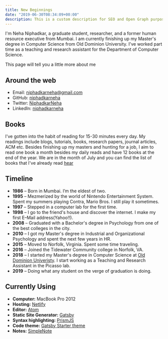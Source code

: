 ```yaml
---
title: New Beginnings
date: "2019-06-30T08:34:09+00:00"
description: This is a custom description for SEO and Open Graph purposes, rather than the default generated excerpt. Simply add a description field to the frontmatter.
---
```


I'm Neha Niphadkar, a graduate student, researcher, and a former human resource executive from Mumbai. I am currently finishing up my Master's degree in Computer Science from Old Dominion University. I've worked part time as a teaching and research assistant for the Department of Computer Science.

This page will tell you a little more about me

## Around the web

- Email: [niphadkarneha@gmail.com](mailto:niphadkarneha@gmail.com)
- GitHub: [niphadkarneha](https://github.com/niphadkarneha)
- Twitter: [NiphadkarNeha](https://twitter.com/NiphadkarNeha)
- LinkedIn: [niphadkarneha](https://www.linkedin.com/in/niphad/)

## Books

I've gotten into the habit of reading for 15-30 minutes every day. My readings include blogs, tutorials, books, 
research papers, journal articles, ACM etc. Besides finishing up my masters and hunting for a job, I aim to read one book
a month besides my daily reads and have 12 books at the end of the year. We are in the month of July and you can find the list of books that I've already read [hear](./OneBookAMonth/index.md)

## Timeline

- **1986** – Born in Mumbai. I’m the eldest of two.
- **1995** – Mezmerized by the world of Nintendo Entertainment System. Spent my summers playing Contra, Mario Bros. I still play it sometimes.
- **1997** – Stepped in a computer lab for the first time. 
- **1998** – I go to the friend's house and discover the internet. I make my first E–Mail address(Yahoo!!). 
- **2008** – Graduated with a Bachelor's degree in Psychology from one of the best colleges in the city. 
- **2010** – I got my Master's degree in Industrial and Organizational Psychology and spent the next few years in HR.
- **2015** – Moved to Norfolk, Virginia. Spent some time traveling.
- **2016** – Joined the Tidewater Community college in Norfolk, VA.
- **2018** – I started my Master's degree in Computer Science at [Old Dominion Univeristy](https://odu.edu/compsci). I start working as a Teaching and Research Assistant in the Picasso lab.
- **2019** – Doing what any student on the verge of graduation is doing.

## Currently Using

- **Computer:** MacBook Pro 2012
- **Hosting:** [Netlify](https://netlify.com)
- **Editor:** [Atom](https://atom.io/)
- **Static Site Generator:** [Gatsby](https://gatsbyjs.org)
- **Syntax highlighting:** [PrismJS](http://prismjs.com/)
- **Code theme:** [Gatsby Starter theme](https://www.gatsbyjs.org/docs/themes/getting-started)
- **Notes:** [SimpleNote](https://simplenote.com/)
